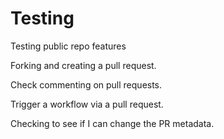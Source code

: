 # Testing
Testing public repo features


Forking and creating a pull request. 

Check commenting on pull requests. 

Trigger a workflow via a pull request. 

Checking to see if I can change the PR metadata. 
